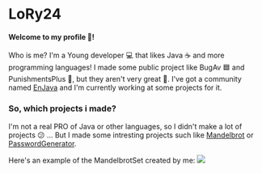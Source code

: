 # LoRy24
#### Welcome to my profile 🥳!
Who is me? I'm a Young developer 💻 that likes Java ☕️ and more programming languages! I made some public project like BugAv 🟦 and PunishmentsPlus 📛, but they aren't very great 🤣.
I've got a community named [EnJava](https://www.enjava.tk) and I'm currently working at some projects for it.

### So, which projects i made?
I'm not a real PRO of Java or other languages, so I didn't make a lot of projects 😕 ... But I made some intresting projects such like 
[Mandelbrot](https://github.com/LoryTheRock24/MandelbrotSet) or [PasswordGenerator](https://github.com/LoryTheRock24/PasswordGenerator).

Here's an example of the MandelbrotSet created by me:
![](https://i.ibb.co/CbQ6kf4/Mandelbrot-At-Home.png)
